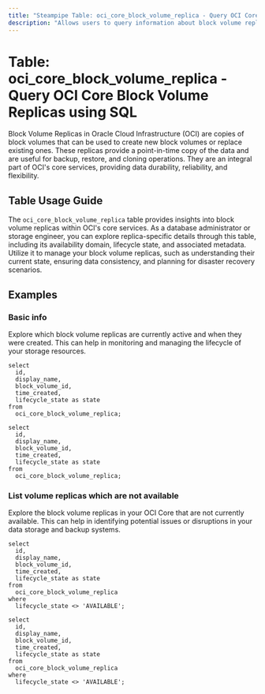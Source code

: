 ```yaml
---
title: "Steampipe Table: oci_core_block_volume_replica - Query OCI Core Block Volume Replicas using SQL"
description: "Allows users to query information about block volume replicas in Oracle Cloud Infrastructure's (OCI) core services."
---
```


# Table: oci_core_block_volume_replica - Query OCI Core Block Volume Replicas using SQL

Block Volume Replicas in Oracle Cloud Infrastructure (OCI) are copies of block volumes that can be used to create new block volumes or replace existing ones. These replicas provide a point-in-time copy of the data and are useful for backup, restore, and cloning operations. They are an integral part of OCI's core services, providing data durability, reliability, and flexibility.

## Table Usage Guide

The `oci_core_block_volume_replica` table provides insights into block volume replicas within OCI's core services. As a database administrator or storage engineer, you can explore replica-specific details through this table, including its availability domain, lifecycle state, and associated metadata. Utilize it to manage your block volume replicas, such as understanding their current state, ensuring data consistency, and planning for disaster recovery scenarios.

## Examples

### Basic info
Explore which block volume replicas are currently active and when they were created. This can help in monitoring and managing the lifecycle of your storage resources.

```sql+postgres
select
  id,
  display_name,
  block_volume_id,
  time_created,
  lifecycle_state as state
from
  oci_core_block_volume_replica;
```

```sql+sqlite
select
  id,
  display_name,
  block_volume_id,
  time_created,
  lifecycle_state as state
from
  oci_core_block_volume_replica;
```

### List volume replicas which are not available
Explore the block volume replicas in your OCI Core that are not currently available. This can help in identifying potential issues or disruptions in your data storage and backup systems.

```sql+postgres
select
  id,
  display_name,
  block_volume_id,
  time_created,
  lifecycle_state as state
from
  oci_core_block_volume_replica
where
  lifecycle_state <> 'AVAILABLE';
```

```sql+sqlite
select
  id,
  display_name,
  block_volume_id,
  time_created,
  lifecycle_state as state
from
  oci_core_block_volume_replica
where
  lifecycle_state <> 'AVAILABLE';
```